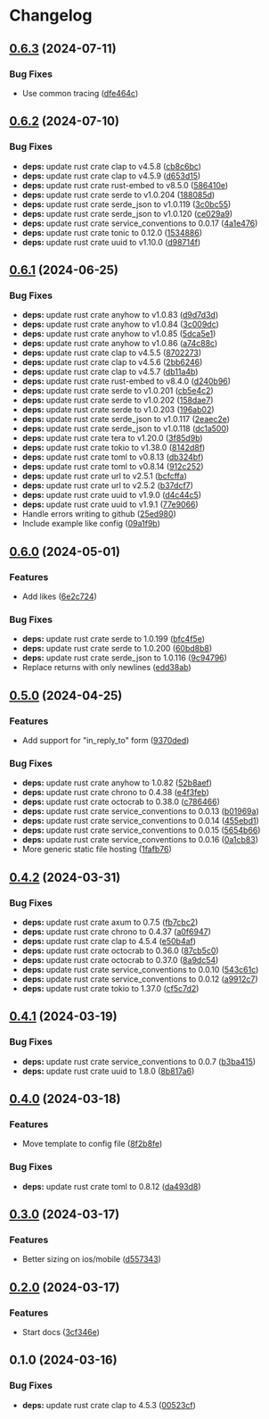 # Changelog

## [0.6.3](https://github.com/philipcristiano/w2z/compare/v0.6.2...v0.6.3) (2024-07-11)


### Bug Fixes

* Use common tracing ([dfe464c](https://github.com/philipcristiano/w2z/commit/dfe464ce7f010a40bd8bc4e4bc8fc6d1170acfce))

## [0.6.2](https://github.com/philipcristiano/w2z/compare/v0.6.1...v0.6.2) (2024-07-10)


### Bug Fixes

* **deps:** update rust crate clap to v4.5.8 ([cb8c6bc](https://github.com/philipcristiano/w2z/commit/cb8c6bc91bfdaf2618e7474fed295b95f9bd14d1))
* **deps:** update rust crate clap to v4.5.9 ([d653d15](https://github.com/philipcristiano/w2z/commit/d653d15b1c59051e1ae01752f507e8c51bdefbbd))
* **deps:** update rust crate rust-embed to v8.5.0 ([586410e](https://github.com/philipcristiano/w2z/commit/586410ef69015c9d52da39eee434cc5283018e7f))
* **deps:** update rust crate serde to v1.0.204 ([188085d](https://github.com/philipcristiano/w2z/commit/188085d93a858d00f21e26d7679f2c8b4212ee25))
* **deps:** update rust crate serde_json to v1.0.119 ([3c0bc55](https://github.com/philipcristiano/w2z/commit/3c0bc5569289eeef50cb4ab418b7f72de85789c1))
* **deps:** update rust crate serde_json to v1.0.120 ([ce029a9](https://github.com/philipcristiano/w2z/commit/ce029a96b9d4eb6b668f1584b4d6def292257fe7))
* **deps:** update rust crate service_conventions to 0.0.17 ([4a1e476](https://github.com/philipcristiano/w2z/commit/4a1e476b2f669d477d7eb5150a7557e5041641c7))
* **deps:** update rust crate tonic to 0.12.0 ([1534886](https://github.com/philipcristiano/w2z/commit/153488693c3cfa772c33077d0afe6b33bed816bd))
* **deps:** update rust crate uuid to v1.10.0 ([d98714f](https://github.com/philipcristiano/w2z/commit/d98714f2244fe5cff337d8469094738201f1ecfe))

## [0.6.1](https://github.com/philipcristiano/w2z/compare/v0.6.0...v0.6.1) (2024-06-25)


### Bug Fixes

* **deps:** update rust crate anyhow to v1.0.83 ([d9d7d3d](https://github.com/philipcristiano/w2z/commit/d9d7d3d07dbbe01acdc54942ee59f31f9e2484f3))
* **deps:** update rust crate anyhow to v1.0.84 ([3c009dc](https://github.com/philipcristiano/w2z/commit/3c009dcb9aff7ae482afbee0c220bb98d0717c6a))
* **deps:** update rust crate anyhow to v1.0.85 ([5dca5e1](https://github.com/philipcristiano/w2z/commit/5dca5e1449029375285ea84ac37f4f2c84c9cc1a))
* **deps:** update rust crate anyhow to v1.0.86 ([a74c88c](https://github.com/philipcristiano/w2z/commit/a74c88ce9ea2af89d12b232e5a1776a487a2924e))
* **deps:** update rust crate clap to v4.5.5 ([8702273](https://github.com/philipcristiano/w2z/commit/8702273f1f544d42ba1c7aad0480c52d2ae12e4c))
* **deps:** update rust crate clap to v4.5.6 ([2bb6246](https://github.com/philipcristiano/w2z/commit/2bb6246e6705b4f914e46bee71f9eb56c65a690a))
* **deps:** update rust crate clap to v4.5.7 ([db11a4b](https://github.com/philipcristiano/w2z/commit/db11a4b5e1437c48922db57e0213a023a7b088db))
* **deps:** update rust crate rust-embed to v8.4.0 ([d240b96](https://github.com/philipcristiano/w2z/commit/d240b9651a1ed1b19ddeb406fb3d61e1c71e8282))
* **deps:** update rust crate serde to v1.0.201 ([cb5e4c2](https://github.com/philipcristiano/w2z/commit/cb5e4c2b7c22363d1d56d5562ab5b97652c8f779))
* **deps:** update rust crate serde to v1.0.202 ([158dae7](https://github.com/philipcristiano/w2z/commit/158dae7b1bd7fadefafd7c7c4b00b158848f090f))
* **deps:** update rust crate serde to v1.0.203 ([196ab02](https://github.com/philipcristiano/w2z/commit/196ab02abfa55167e16331d470e47635ac5910c2))
* **deps:** update rust crate serde_json to v1.0.117 ([2eaec2e](https://github.com/philipcristiano/w2z/commit/2eaec2e8209ae7ed2de4d5c3ab3ab8fe75f41594))
* **deps:** update rust crate serde_json to v1.0.118 ([dc1a500](https://github.com/philipcristiano/w2z/commit/dc1a5006f38df3fb2c76e93afe11fba23b60da14))
* **deps:** update rust crate tera to v1.20.0 ([3f85d9b](https://github.com/philipcristiano/w2z/commit/3f85d9b8437d0f63d3846bb3450bd0fe0fe16f18))
* **deps:** update rust crate tokio to v1.38.0 ([8142d8f](https://github.com/philipcristiano/w2z/commit/8142d8fc50c88e8c8724f36383631cabbdf30034))
* **deps:** update rust crate toml to v0.8.13 ([db324bf](https://github.com/philipcristiano/w2z/commit/db324bf24fb5a03993c0ac4bd53bdcc44087b5d2))
* **deps:** update rust crate toml to v0.8.14 ([912c252](https://github.com/philipcristiano/w2z/commit/912c252de3d3c9b859e94c732c9104f8b04be07b))
* **deps:** update rust crate url to v2.5.1 ([bcfcffa](https://github.com/philipcristiano/w2z/commit/bcfcffa0dc5ce21eb378a43095ab623f36897126))
* **deps:** update rust crate url to v2.5.2 ([b37dcf7](https://github.com/philipcristiano/w2z/commit/b37dcf723ae9ca816f805b4eaaca323448fd8669))
* **deps:** update rust crate uuid to v1.9.0 ([d4c44c5](https://github.com/philipcristiano/w2z/commit/d4c44c54ed57e4589c78846b1487f88aa4bc3d5d))
* **deps:** update rust crate uuid to v1.9.1 ([77e9066](https://github.com/philipcristiano/w2z/commit/77e9066546cb77a4bae6601a8bcb7223f9ec5a8e))
* Handle errors writing to github ([25ed980](https://github.com/philipcristiano/w2z/commit/25ed9802713347abbbde01500a92f91ddac902e1))
* Include example like config ([09a1f9b](https://github.com/philipcristiano/w2z/commit/09a1f9bbe27bbe07b6eba683571533172e04e925))

## [0.6.0](https://github.com/philipcristiano/w2z/compare/v0.5.0...v0.6.0) (2024-05-01)


### Features

* Add likes ([6e2c724](https://github.com/philipcristiano/w2z/commit/6e2c7244148ef4a0424c88b598280670b792c796))


### Bug Fixes

* **deps:** update rust crate serde to 1.0.199 ([bfc4f5e](https://github.com/philipcristiano/w2z/commit/bfc4f5ec8e755209d10fce68c9b1f1c688350855))
* **deps:** update rust crate serde to 1.0.200 ([60bd8b8](https://github.com/philipcristiano/w2z/commit/60bd8b80e6d3a22a8a85075a94896c2bd066993b))
* **deps:** update rust crate serde_json to 1.0.116 ([9c94796](https://github.com/philipcristiano/w2z/commit/9c947967a27ec02db5d1620d4cf1d995b9d8b6e2))
* Replace returns with only newlines ([edd38ab](https://github.com/philipcristiano/w2z/commit/edd38ab74fd87606cd9724fb0fed30fb9fd6d63b))

## [0.5.0](https://github.com/philipcristiano/w2z/compare/v0.4.2...v0.5.0) (2024-04-25)


### Features

* Add support for "in_reply_to" form ([9370ded](https://github.com/philipcristiano/w2z/commit/9370ded0bab0dfe1ecc178acd9c77b327d486392))


### Bug Fixes

* **deps:** update rust crate anyhow to 1.0.82 ([52b8aef](https://github.com/philipcristiano/w2z/commit/52b8aef9af76089aaa7a96ce0f86316db758347b))
* **deps:** update rust crate chrono to 0.4.38 ([e4f3feb](https://github.com/philipcristiano/w2z/commit/e4f3feb2ce9f303cc10318112f42fbd2f5f66be6))
* **deps:** update rust crate octocrab to 0.38.0 ([c786466](https://github.com/philipcristiano/w2z/commit/c78646633eb2352f0dd86b2cc4b7dd7bfc901676))
* **deps:** update rust crate service_conventions to 0.0.13 ([b01969a](https://github.com/philipcristiano/w2z/commit/b01969ad312eda0098e9e30c3f8c12baf558e4e9))
* **deps:** update rust crate service_conventions to 0.0.14 ([455ebd1](https://github.com/philipcristiano/w2z/commit/455ebd1e71db4e758f74ca4473b2affe0487d366))
* **deps:** update rust crate service_conventions to 0.0.15 ([5654b66](https://github.com/philipcristiano/w2z/commit/5654b669fa837c47f3253459ffa046a6ac8140c0))
* **deps:** update rust crate service_conventions to 0.0.16 ([0a1cb83](https://github.com/philipcristiano/w2z/commit/0a1cb8306690f6b7bff01c3f3d30fe8a01a2c440))
* More generic static file hosting ([1fafb76](https://github.com/philipcristiano/w2z/commit/1fafb76336fc84071702d912217bb324b3a09e0c))

## [0.4.2](https://github.com/philipcristiano/w2z/compare/v0.4.1...v0.4.2) (2024-03-31)


### Bug Fixes

* **deps:** update rust crate axum to 0.7.5 ([fb7cbc2](https://github.com/philipcristiano/w2z/commit/fb7cbc287f681c452acdec76d4d070a98f240f1c))
* **deps:** update rust crate chrono to 0.4.37 ([a0f6947](https://github.com/philipcristiano/w2z/commit/a0f6947eabfa42086d502936793e1e2c36951b91))
* **deps:** update rust crate clap to 4.5.4 ([e50b4af](https://github.com/philipcristiano/w2z/commit/e50b4afa7575b32b6010b2089477c220a19faa5d))
* **deps:** update rust crate octocrab to 0.36.0 ([87cb5c0](https://github.com/philipcristiano/w2z/commit/87cb5c0a3384990f02879fb507ec3d215d5a0408))
* **deps:** update rust crate octocrab to 0.37.0 ([8a9dc54](https://github.com/philipcristiano/w2z/commit/8a9dc54da8507254ec025c5ee1c44ffc6ac4a8e3))
* **deps:** update rust crate service_conventions to 0.0.10 ([543c61c](https://github.com/philipcristiano/w2z/commit/543c61c6107168157c00f0ecdcb49fee9151866d))
* **deps:** update rust crate service_conventions to 0.0.12 ([a9912c7](https://github.com/philipcristiano/w2z/commit/a9912c7026618ad0f9e3c8e83fc0427d807573a8))
* **deps:** update rust crate tokio to 1.37.0 ([cf5c7d2](https://github.com/philipcristiano/w2z/commit/cf5c7d2653e2ef88c526648359e815dc727a1cef))

## [0.4.1](https://github.com/philipcristiano/w2z/compare/v0.4.0...v0.4.1) (2024-03-19)


### Bug Fixes

* **deps:** update rust crate service_conventions to 0.0.7 ([b3ba415](https://github.com/philipcristiano/w2z/commit/b3ba4158dac2ba50c393a4fac56913f24e053a8e))
* **deps:** update rust crate uuid to 1.8.0 ([8b817a6](https://github.com/philipcristiano/w2z/commit/8b817a62f6621866ed8cbb0aa5bc06582b7b5358))

## [0.4.0](https://github.com/philipcristiano/w2z/compare/v0.3.0...v0.4.0) (2024-03-18)


### Features

* Move template to config file ([8f2b8fe](https://github.com/philipcristiano/w2z/commit/8f2b8fe8d26c111b7c3cbfc5e86da9bcc41b33c8))


### Bug Fixes

* **deps:** update rust crate toml to 0.8.12 ([da493d8](https://github.com/philipcristiano/w2z/commit/da493d82a0a684e0a2cdd28f6b527412107f4c91))

## [0.3.0](https://github.com/philipcristiano/w2z/compare/v0.2.0...v0.3.0) (2024-03-17)


### Features

* Better sizing on ios/mobile ([d557343](https://github.com/philipcristiano/w2z/commit/d557343fc6145883c9f3c50901917e0af6b37596))

## [0.2.0](https://github.com/philipcristiano/w2z/compare/v0.1.0...v0.2.0) (2024-03-17)


### Features

* Start docs ([3cf346e](https://github.com/philipcristiano/w2z/commit/3cf346e61544bcff4d9e1eba795a3e134103bbae))

## 0.1.0 (2024-03-16)


### Bug Fixes

* **deps:** update rust crate clap to 4.5.3 ([00523cf](https://github.com/philipcristiano/w2z/commit/00523cfbd62fed4915da3e85e865766df1e0e2c7))
